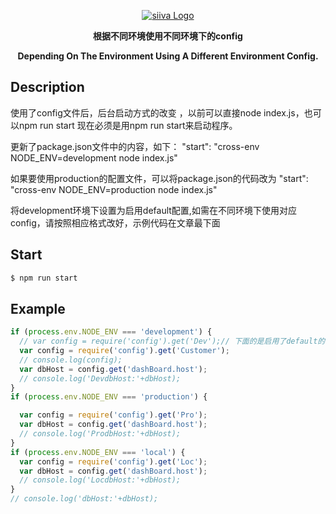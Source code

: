 <p align="center">
  <a href="http://siiva.com/" target="blank"><img src="http://siiva.cn/wp-content/uploads/2018/01/WechatIMG4.png" alt="siiva Logo" /></a>
</p>

****<P ALIGN="CENTER">根据不同环境使用不同环境下的config</P>****
**<P Align="Center">Depending On The Environment Using A Different Environment Config. </P>**

## Description

<p align="left">
使用了config文件后，后台启动方式的改变 ，以前可以直接node index.js，也可以npm run start 现在必须是用npm run start来启动程序。</p>
<p align="left">
更新了package.json文件中的内容，如下：
"start": "cross-env NODE_ENV=development node index.js"</p>
<p align="left">
如果要使用production的配置文件，可以将package.json的代码改为
"start": "cross-env NODE_ENV=production node index.js"
</p>
<p align="left">将development环境下设置为启用default配置,如需在不同环境下使用对应config，请按照相应格式改好，示例代码在文章最下面</p>

## Start

```bash
$ npm run start
```

## Example

```Javascript
if (process.env.NODE_ENV === 'development') {
  // var config = require('config').get('Dev');// 下面的是启用了default的配置
  var config = require('config').get('Customer');
  // console.log(config);
  var dbHost = config.get('dashBoard.host');
  // console.log('DevdbHost:'+dbHost);
}
if (process.env.NODE_ENV === 'production') {

  var config = require('config').get('Pro');
  var dbHost = config.get('dashBoard.host');
  // console.log('ProdbHost:'+dbHost);
}
if (process.env.NODE_ENV === 'local') {
  var config = require('config').get('Loc');
  var dbHost = config.get('dashBoard.host');
  // console.log('LocdbHost:'+dbHost);
}
// console.log('dbHost:'+dbHost);
```
